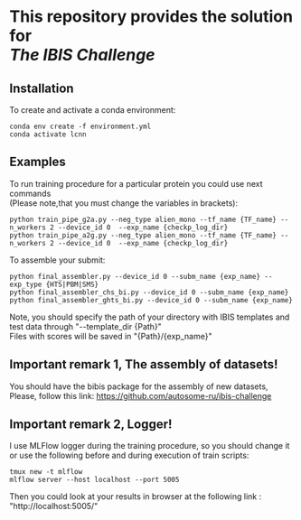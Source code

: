 # This repository provides the solution for <br/>*The IBIS Challenge*
## Installation
To create and activate a conda environment:
```console
conda env create -f environment.yml
conda activate lcnn
```

## Examples
To run training procedure for a particular protein you could use next commands </br>(Please note,that you must change the variables in brackets):
```console
python train_pipe_g2a.py --neg_type alien_mono --tf_name {TF_name} --n_workers 2 --device_id 0  --exp_name {checkp_log_dir}
python train_pipe_a2g.py --neg_type alien_mono --tf_name {TF_name} --n_workers 2 --device_id 0  --exp_name {checkp_log_dir}
```
To assemble your submit:
```console
python final_assembler.py --device_id 0 --subm_name {exp_name} --exp_type {HTS|PBM|SMS}
python final_assembler_chs_bi.py --device_id 0 --subm_name {exp_name}
python final_assembler_ghts_bi.py --device_id 0 --subm_name {exp_name}
```
Note, you should specify the path of your directory with IBIS templates and test data through "--template_dir {Path}"</br>
Files with scores will be saved in "{Path}/{exp_name}"

## Important remark 1, The assembly of datasets!
You should have the bibis package for the assembly of new datasets,</br>Please, follow this link: https://github.com/autosome-ru/ibis-challenge</br> 

## Important remark 2, Logger!
I use MLFlow logger during the training procedure, so you should change it <br/>or use the following before and during execution of train scripts:
```console
tmux new -t mlflow
mlflow server --host localhost --port 5005
```
Then you could look at your results in browser at the following link : "http://localhost:5005/"
